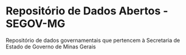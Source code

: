 # Repositório de Dados Abertos - SEGOV-MG
Repositório de dados governamentais que pertencem à Secretaria de Estado de Governo de Minas Gerais
